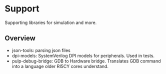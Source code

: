 # Support
Supporting libraries for simulation and more.

## Overview
+ json-tools: parsing json files
+ dpi-models: SystemVerilog DPI models for peripherals. Used in tests.
+ pulp-debug-bridge: GDB to Hardware bridge. Translates GDB command into a
  language older RI5CY cores understand.
